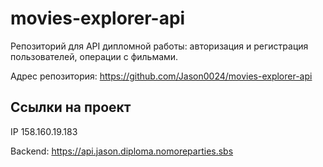 # movies-explorer-api
Репозиторий для API дипломной работы: авторизация и регистрация пользователей, операции с фильмами. 

Адрес репозитория: https://github.com/Jason0024/movies-explorer-api

## Ссылки на проект

IP 158.160.19.183

Backend: https://api.jason.diploma.nomoreparties.sbs

